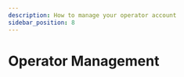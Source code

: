 ```yaml
---
description: How to manage your operator account
sidebar_position: 8
---
```


# Operator Management

